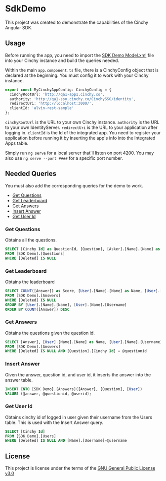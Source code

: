 # SdkDemo

This project was created to demonstrate the capabilities of the Cinchy Angular SDK.

## Usage

Before running the app, you need to import the [SDK Demo Model.xml](https://github.com/cinchy-co/angular-sdk/blob/master/sdk-demo/SDK%20Demo%20Model.xml) file into your Cinchy instance and build the queries needed.

Within the main `app.component.ts` file, there is a CinchyConfig object that is declared at the beginning. You must config it to work with your Cinchy instance.
```typescript
export const MyCinchyAppConfig: CinchyConfig = {
  cinchyRootUrl: 'http://qa1-app1.cinchy.co',
  authority: 'http://qa1-sso.cinchy.co/CinchySSO/identity',
  redirectUri: 'http://localhost:3000/',
  clientId: 'alvin-rest-sample'
};
```
`cinchyRootUrl` is the URL to your own Cinchy instance.
`authority` is the URL to your own IdentityServer.
`redirectUri` is the URL to your application after logging in.
`clientId` is the Id of the integrated app. You need to register your application before running it by inserting the app's info into the Integrated Apps table.

Simply run `ng serve` for a local server that'll listen on port 4200.
You may also use `ng serve --port ####` for a specific port number.

## Needed Queries
You must also add the corresponding queries for the demo to work.

* [Get Questions](#get_questions)
* [Get Leaderboard](#get_leaderboard)
* [Get Answers](#get_answers)
* [Insert Answer](#insert_answer)
* [Get User Id](#get_user_id)

<a name="get_questions"></a>

### Get Questions
Obtains all the questions.
```SQL
SELECT [Cinchy Id] as QuestionId, [Question], [Asker].[Name].[Name] as AskerName, [Asker].[Name].[Username] as AskerUsername, [Location], [Asker].[Name].[Profile Photo] as AskerPhoto
FROM [SDK Demo].[Questions]
WHERE [Deleted] IS NULL
```

<a name="get_leaderboard"></a>

### Get Leaderboard
Obtains the leaderboard
```SQL
SELECT COUNT([Answer]) as Score, [User].[Name].[Name] as Name, [User].[Name].[Username] as Username
FROM [SDK Demo].[Answers]
WHERE [Deleted] IS NULL
GROUP BY [User].[Name].[Name], [User].[Name].[Username]
ORDER BY COUNT([Answer]) DESC
```

<a name="get_answers"></a>

### Get Answers
Obtains the questions given the question id.
```SQL
SELECT [Answer], [User].[Name].[Name] as Name, [User].[Name].[Username] as Username, [User].[Name].[Profile Photo] as AnswererPhoto
FROM [SDK Demo].[Answers]
WHERE [Deleted] IS NULL AND [Question].[Cinchy Id] = @questionid
```

<a name="insert_answer"></a>

### Insert Answer
Given the answer, question id, and user id, it inserts the answer into the answer table.
```SQL
INSERT INTO [SDK Demo].[Answers]([Answer], [Question], [User])
VALUES (@answer, @questionid, @userid);
```

<a name="get_user_id"></a>

### Get User Id
Obtains cinchy id of logged in user given their username from the Users table. This is used with the Insert Answer query.
```SQL
SELECT [Cinchy Id]
FROM [SDK Demo].[Users]
WHERE [Deleted] IS NULL AND [Name].[Username]=@username
```


## License
This project is license under the terms of the [GNU General Public License v3.0](https://github.com/cinchy-co/angular-sdk/blob/master/LICENSE)
